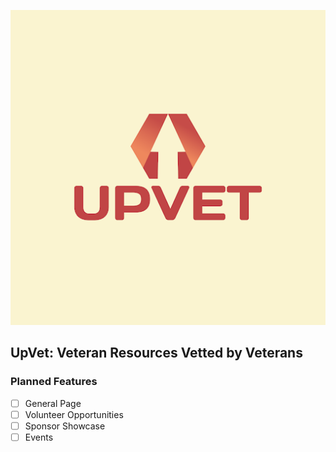 ![UpVet Logo](upvet.png)

## UpVet: Veteran Resources Vetted by Veterans


### Planned Features
- [ ] General Page
- [ ] Volunteer Opportunities
- [ ] Sponsor Showcase
- [ ] Events